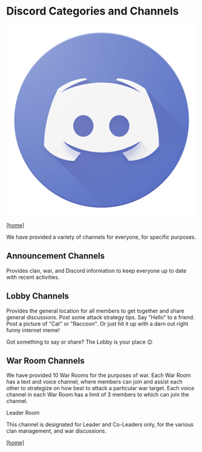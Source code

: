 # Discord Categories and Channels

![discord](../assets/discord.png)

[[home]](../README.md)

We have provided a variety of channels for everyone, for specific purposes.

## Announcement Channels

Provides clan, war, and Discord information to keep everyone up to date with recent activities.

## Lobby Channels

Provides the general location for all members to get together and share general discussions.
Post some attack strategy tips.
Say "Hello" to a friend.
Post a picture of "Cat" or "Raccoon".
Or just hit it up with a darn out right funny internet meme!

Got something to say or share? The Lobby is your place :wink: 

## War Room Channels

We have provided 10 War Rooms for the purposes of war.
Each War Room has a text and voice channel, where members can join and assist each other to strategize on how best to attack a particular war target.
Each voice channel in each War Room has a limit of 3 members to which can join the channel.

Leader Room

This channel is designated for Leader and Co-Leaders only, for the various clan management, and war discussions.

[[home]](../README.md)
